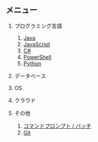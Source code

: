## メニュー

1. プログラミング言語

    1. [Java](./java/)
    2. [JavaScript](./javascript/)
    3. [C#](./csharp/)
    4. [PowerShell](./powershell/)
    5. [Python](./python/)

2. データベース
3. OS
4. クラウド
5. その他

    1. [コマンドプロンプト / バッチ](./cmd/)
    2. [Git](./git/)

